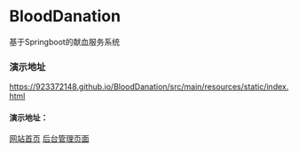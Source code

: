 # BloodDanation
基于Springboot的献血服务系统
### 演示地址
https://923372148.github.io/BloodDanation/src/main/resources/static/index.html
#### 演示地址：
 [网站首页](https://923372148.github.io/BloodDanation/src/main/resources/static/index.html)
  [后台管理页面](https://923372148.github.io/BloodDanation/src/main/resources/static/first.html)
